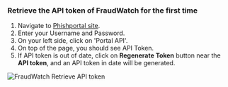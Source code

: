 ### Retrieve the API token of FraudWatch for the first time

1. Navigate to [Phishportal site](https://www.phishportal.com/).
2. Enter your Username and Password.
3. On your left side, click on 'Portal API'.
4. On top of the page, you should see API Token.
5. If API token is out of date, click on **Regenerate Token** button near the **API token**, and an API token in date will be generated.

![FraudWatch Retrieve API token](https://raw.githubusercontent.com/demisto/content/695bda5a449550319dcd9afd26c1dbbdcc93485c/Packs/FraudWatch/doc_files/Description_Generate_Token.png)

[comment]: <> (**after first configured API token, Demisto refreshes the key when it becomes out dated.**)
[comment]: <> (IMAGE TOO BIG TO ADD AT THIS MOMENT)

[comment]: <> (695bda5a449550319dcd9afd26c1dbbdcc93485c)